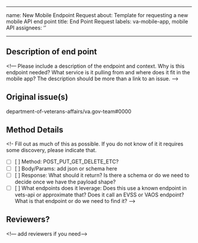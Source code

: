 - - - -
name: New Mobile Endpoint Request
about: Template for requesting a new mobile API end point
title: End Point Request
labels: va-mobile-app, mobile API
assignees: ‘’

- - - -

## Description of end point
<!— Please include a description of the endpoint and context. Why is this endpoint needed? What service is it pulling from and where does it fit in the mobile app? The description should be more 
than a link to an issue.  —>


## Original issue(s)
department-of-veterans-affairs/va.gov-team#0000


## Method Details
<!- Fill out as much of this as possible. If you do not know of it it requires some discovery, please indicate that.

- [ ] [ ] Method: POST_PUT_GET_DELETE_ETC?
- [ ] [ ] Body/Params: add json or schema here
- [ ] [ ] Response: What should it return? Is there a schema or do we need to decide once we have the payload shape?
- [ ] [ ] What endpoints does it leverage: Does this use a known endpoint in vets-api or approximate that? Does it call an EVSS or VAOS endpoint? What is that endpoint or do we need to find it?
—>

## Reviewers?
<!— add reviewers if you need—>

